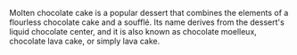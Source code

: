 Molten chocolate cake is a popular dessert that combines the elements of a flourless chocolate cake and a soufflé. Its name derives from the dessert's liquid chocolate center, and it is also known as chocolate moelleux, chocolate lava cake, or simply lava cake.